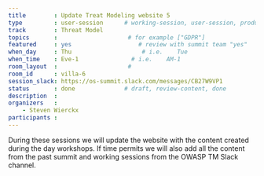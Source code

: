 ```yaml
---
title        : Update Treat Modeling website 5
type         : user-session      # working-session, user-session, product-session
track        : Threat Model
topics       :                    # for example ["GDPR"]
featured     : yes                   # review with summit team "yes"
when_day     : Thu                    # i.e.    Tue
when_time    : Eve-1               # i.e.    AM-1
room_layout  :                    #
room_id      : villa-6
session_slack: https://os-summit.slack.com/messages/CB27W9VP1
status       : done              # draft, review-content, done
description  :
organizers   :
    - Steven Wierckx
participants :
---
```



During these sessions we will update the website with the content created during the day workshops.
If time permits we will also add all the content from the past summit and working sessions from the OWASP TM Slack channel.
